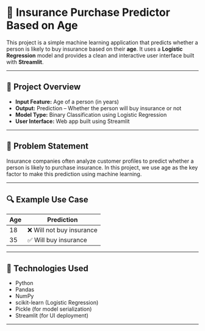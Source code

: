 # 🧮 Insurance Purchase Predictor Based on Age

This project is a simple machine learning application that predicts whether a person is likely to buy insurance based on their **age**. It uses a **Logistic Regression** model and provides a clean and interactive user interface built with **Streamlit**.

---

## 📌 Project Overview

- **Input Feature:** Age of a person (in years)
- **Output:** Prediction – Whether the person will buy insurance or not
- **Model Type:** Binary Classification using Logistic Regression
- **User Interface:** Web app built using Streamlit

---

## 🧠 Problem Statement

Insurance companies often analyze customer profiles to predict whether a person is likely to purchase insurance. In this project, we use age as the key factor to make this prediction using machine learning.

---

## 🔍 Example Use Case

| Age | Prediction               |
|-----|--------------------------|
| 18  | ❌ Will not buy insurance |
| 35  | ✅ Will buy insurance     |

---

## 🧰 Technologies Used

- Python
- Pandas
- NumPy
- scikit-learn (Logistic Regression)
- Pickle (for model serialization)
- Streamlit (for UI deployment)

---


